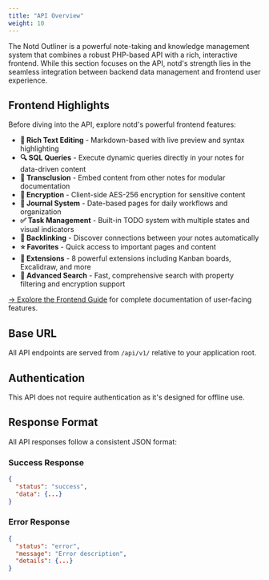 ```yaml
---
title: "API Overview"
weight: 10
---
```


The Notd Outliner is a powerful note-taking and knowledge management system that combines a robust PHP-based API with a rich, interactive frontend. While this section focuses on the API, notd's strength lies in the seamless integration between backend data management and frontend user experience.

## Frontend Highlights

Before diving into the API, explore notd's powerful frontend features:

- **📝 Rich Text Editing** - Markdown-based with live preview and syntax highlighting
- **🔍 SQL Queries** - Execute dynamic queries directly in your notes for data-driven content
- **🔗 Transclusion** - Embed content from other notes for modular documentation
- **🔐 Encryption** - Client-side AES-256 encryption for sensitive content
- **📅 Journal System** - Date-based pages for daily workflows and organization
- **✅ Task Management** - Built-in TODO system with multiple states and visual indicators
- **🔄 Backlinking** - Discover connections between your notes automatically
- **⭐ Favorites** - Quick access to important pages and content
- **🧩 Extensions** - 8 powerful extensions including Kanban boards, Excalidraw, and more
- **🔎 Advanced Search** - Fast, comprehensive search with property filtering and encryption support

[→ Explore the Frontend Guide](/docs/frontend-guide/) for complete documentation of user-facing features.

## Base URL

All API endpoints are served from `/api/v1/` relative to your application root.

## Authentication

This API does not require authentication as it's designed for offline use.

## Response Format

All API responses follow a consistent JSON format:

### Success Response
```json
{
  "status": "success",
  "data": {...}
}
```

### Error Response
```json
{
  "status": "error",
  "message": "Error description",
  "details": {...}
}
```
